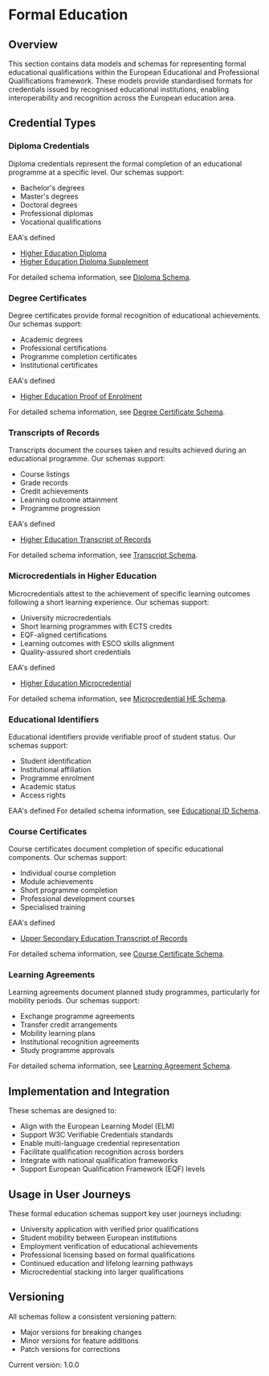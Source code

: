 # Formal Education

## Overview

This section contains data models and schemas for representing formal educational qualifications within the European Educational and Professional Qualifications framework. These models provide standardised formats for credentials issued by recognised educational institutions, enabling interoperability and recognition across the European education area.

## Credential Types

### Diploma Credentials

Diploma credentials represent the formal completion of an educational programme at a specific level. Our schemas support:

- Bachelor's degrees
- Master's degrees
- Doctoral degrees
- Professional diplomas
- Vocational qualifications

EAA's defined
- [Higher Education Diploma](./highereducation-diploma.md)
- [Higher Education Diploma Supplement](./highereducation-diplomasupplement.md) 

For detailed schema information, see [Diploma Schema](./diploma-schema.md).

### Degree Certificates

Degree certificates provide formal recognition of educational achievements. Our schemas support:

- Academic degrees
- Professional certifications
- Programme completion certificates
- Institutional certificates

EAA's defined
- [Higher Education Proof of Enrolment](./highereducation-proofofenrolment.md)

For detailed schema information, see [Degree Certificate Schema](./degree-certificate-schema.md).

### Transcripts of Records

Transcripts document the courses taken and results achieved during an educational programme. Our schemas support:

- Course listings
- Grade records
- Credit achievements
- Learning outcome attainment
- Programme progression

EAA's defined
- [Higher Education Transcript of Records](./highereducation-transcriptofrecords.md)
  
For detailed schema information, see [Transcript Schema](./transcript-schema.md).

### Microcredentials in Higher Education

Microcredentials attest to the achievement of specific learning outcomes following a short learning experience. Our schemas support:

- University microcredentials
- Short learning programmes with ECTS credits
- EQF-aligned certifications
- Learning outcomes with ESCO skills alignment
- Quality-assured short credentials

EAA's defined
- [Higher Education Microcredential ](./highereducation-microcredential.md)

For detailed schema information, see [Microcredential HE Schema](./microcredential-he.md).

### Educational Identifiers

Educational identifiers provide verifiable proof of student status. Our schemas support:

- Student identification
- Institutional affiliation
- Programme enrolment
- Academic status
- Access rights

EAA's defined
For detailed schema information, see [Educational ID Schema](./educational-id-schema.md).

### Course Certificates

Course certificates document completion of specific educational components. Our schemas support:

- Individual course completion
- Module achievements
- Short programme completion
- Professional development courses
- Specialised training

EAA's defined
- [Upper Secondary Education Transcript of Records](./uppersecondaryeducation-transcriptofrecords.md)

For detailed schema information, see [Course Certificate Schema](./course-certificate-schema.md).

### Learning Agreements

Learning agreements document planned study programmes, particularly for mobility periods. Our schemas support:

- Exchange programme agreements
- Transfer credit arrangements
- Mobility learning plans
- Institutional recognition agreements
- Study programme approvals

For detailed schema information, see [Learning Agreement Schema](./learning-agreement-schema.md).

## Implementation and Integration

These schemas are designed to:

- Align with the European Learning Model (ELM)
- Support W3C Verifiable Credentials standards
- Enable multi-language credential representation
- Facilitate qualification recognition across borders
- Integrate with national qualification frameworks
- Support European Qualification Framework (EQF) levels

## Usage in User Journeys

These formal education schemas support key user journeys including:

- University application with verified prior qualifications
- Student mobility between European institutions
- Employment verification of educational achievements
- Professional licensing based on formal qualifications
- Continued education and lifelong learning pathways
- Microcredential stacking into larger qualifications

## Versioning

All schemas follow a consistent versioning pattern:
- Major versions for breaking changes
- Minor versions for feature additions
- Patch versions for corrections

Current version: 1.0.0
